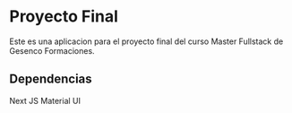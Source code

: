 # Proyecto Final
Este es una aplicacion para el proyecto final del curso Master Fullstack de Gesenco Formaciones.

## Dependencias
Next JS
Material UI